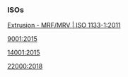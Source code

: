 ### ISOs

[Extrusion - MRF/MRV | ISO 1133-1:2011](https://www.iso.org/standard/44273.html)

[9001:2015](https://www.iso.org/standard/62085.html)

[14001:2015](https://www.iso.org/standard/60857.html)

[22000:2018](https://www.iso.org/standard/65464.html)

